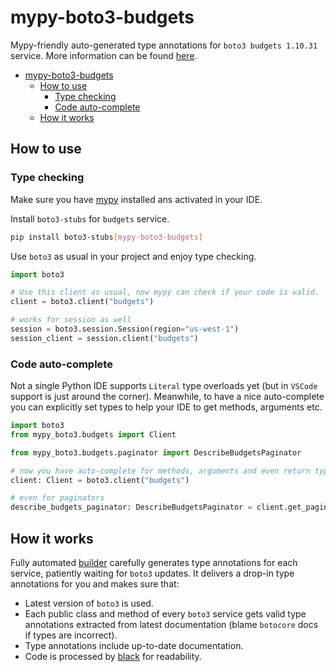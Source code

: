 # mypy-boto3-budgets

Mypy-friendly auto-generated type annotations for `boto3 budgets 1.10.31` service.
More information can be found [here](https://github.com/vemel/mypy_boto3).

- [mypy-boto3-budgets](#mypy-boto3-budgets)
  - [How to use](#how-to-use)
    - [Type checking](#type-checking)
    - [Code auto-complete](#code-auto-complete)
  - [How it works](#how-it-works)

## How to use

### Type checking

Make sure you have [mypy](https://github.com/python/mypy) installed ans activated in your IDE.

Install `boto3-stubs` for `budgets` service.

```bash
pip install boto3-stubs[mypy-boto3-budgets]
```

Use `boto3` as usual in your project and enjoy type checking.

```python
import boto3

# Use this client as usual, now mypy can check if your code is valid.
client = boto3.client("budgets")

# works for session as well
session = boto3.session.Session(region="us-west-1")
session_client = session.client("budgets")

```

### Code auto-complete

Not a single Python IDE supports `Literal` type overloads yet (but in `VSCode` support is just around the corner).
Meanwhile, to have a nice auto-complete you can explicitly set types to help your IDE to get methods, arguments etc.

```python
import boto3
from mypy_boto3.budgets import Client

from mypy_boto3.budgets.paginator import DescribeBudgetsPaginator

# now you have auto-complete for methods, arguments and even return types
client: Client = boto3.client("budgets")

# even for paginators
describe_budgets_paginator: DescribeBudgetsPaginator = client.get_paginator("describe_budgets")
```

## How it works

Fully automated [builder](https://github.com/vemel/mypy_boto3) carefully generates
type annotations for each service, patiently waiting for `boto3` updates. It delivers
a drop-in type annotations for you and makes sure that:

- Latest version of `boto3` is used.
- Each public class and method of every `boto3` service gets valid type annotations
  extracted from latest documentation (blame `botocore` docs if types are incorrect).
- Type annotations include up-to-date documentation.
- Code is processed by [black](https://github.com/psf/black) for readability.
